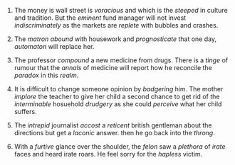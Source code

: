1. The money is wall street is *voracious* and which is the *steeped* in culture and tradition. But the *eminent* fund manager will not invest *indiscriminately* as the markets are *replete* with bubbles and crashes.
2. The *matron* *abound* with housework and *prognosticate* that one day, *automaton* will replace her.
3. The professor *compound* a new medicine from drugs. There is a *tinge* of rumour that the *annals* of medicine will report how he reconcile the *paradox* in this *realm*.
4. It is difficult to change someone opinion by *badgering* him. The mother *implore* the teacher to give her child a second chance to get rid of the *interminable* hosuehold *drudgery* as she could *perceive* what her child suffers.


1. The *intrepid* journalist *accost* a *reticent* british gentleman about the directions but get a *laconic* answer. then he go back into the *throng*.
2. With a *furtive* glance over the shoulder, the *felon* saw a *plethora* of *irate* faces and heard irate roars. He feel sorry for the *hapless* victim.
